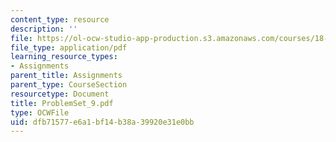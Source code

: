 ```yaml
---
content_type: resource
description: ''
file: https://ol-ocw-studio-app-production.s3.amazonaws.com/courses/18-04-complex-variables-with-applications-fall-1999/dfb71577e6a1bf14b38a39920e31e0bb_ProblemSet_9.pdf
file_type: application/pdf
learning_resource_types:
- Assignments
parent_title: Assignments
parent_type: CourseSection
resourcetype: Document
title: ProblemSet_9.pdf
type: OCWFile
uid: dfb71577-e6a1-bf14-b38a-39920e31e0bb
---
```

